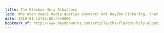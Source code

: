 ```yaml
---
title: The Flexbox Holy Albatross
lede: Who even needs media queries anymore? Not Heydon Pickering, that's who.
date: 2019-01-13T15:02:44+0000
bookmark_of: http://www.heydonworks.com/article/the-flexbox-holy-albatross
---
```

